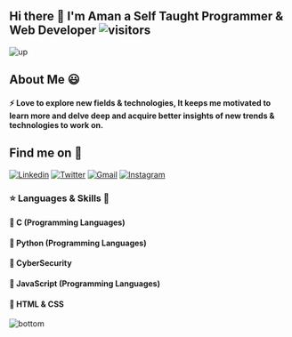 ## Hi there 👋 I'm Aman a Self Taught Programmer & Web Developer   ![visitors](https://visitor-badge.laobi.icu/badge?page_id=aman-raza.visitor-badge)
![up](https://png2.cleanpng.com/sh/217ebfc361319835628260caadacddb1/L0KzQYm3U8ExN5x7j5H0aYP2gLBuTgBieJZ3RdRAboTsfri0kPFzfKoye95ycD3kgsW0gB9td6MyfNdsb4LkhLr9hb1paZ9sgdDwLXbvcbi0kPlkfKZ3feU2NXHkQ7boVslmOWQ7S6Q3OUS7SIK9VMkyPWM1Tqs6OEG6SYO5Vb5xdpg=/kisspng-paper-bunting-party-clip-art-color-decorative-hanging-flag-pictures-5aa3ea69e13632.9488164915206918179225.png)
## About Me :smiley: 
#### :zap: Love to explore new fields & technologies, It keeps me motivated to learn more and delve deep and acquire better insights of new trends & technologies to work on.

## Find me on :mag_right: 

<a href="https://www.linkedin.com/in/aman-r-558b38186/" target="_blank"><img src="https://img.shields.io/badge/-Linkedin-blue?style=flat-square&logo=Linkedin&logoColor=white" alt="Linkedin"></a> 
<a href="https://twitter.com/_amanraza" target="_blank"><img src="https://img.shields.io/badge/-Twitter-1ca0f1?style=flat-square&labelColor=1ca0f1&logo=twitter&logoColor=white" alt="Twitter"></a> 
<a href="mailto:amanraza1234@gmail.com" target="_blank"><img src="https://img.shields.io/badge/-Gmail-c14438?style=flat-square&logo=Gmail&logoColor=white" alt="Gmail"></a>
<a href="https://instagram.com/amanrazaonline/" target="_blank"><img src="https://img.shields.io/badge/-Instagram-C13584?style=flat-square&labelColor=C13584&logo=instagram&logoColor=white" alt="Instagram"></a>

### :star: Languages & Skills :dart:

#### :radio_button: C (Programming Languages)
#### :radio_button: Python (Programming Languages)
#### :radio_button: CyberSecurity
#### :radio_button: JavaScript (Programming Languages)
#### :radio_button: HTML & CSS

![bottom](https://png2.cleanpng.com/sh/d950a5ebede9dcb9055ddb5b33d80d4d/L0KzQYm3UsE6N5RwfZH0aYP2gLBuTgNqdJl0jdd9dHWwc7r7mgNkaaFqRdRAaXznebBuTflkd58ye9H1b4Kwc7r7mb1jfZpxfNt3Zz3rf73zjCcuapJog9l7b4XxdH68gchjP2Q1S9Y5ZHa7SXA7Usg0PWE8TqMAMUmzSIm6WMc5PWY7RuJ3Zx==/kisspng-silhouette-cityscape-building-icon-color-city-building-hollow-background-5a8b7303d0df89.4283507615190883878556.png)
